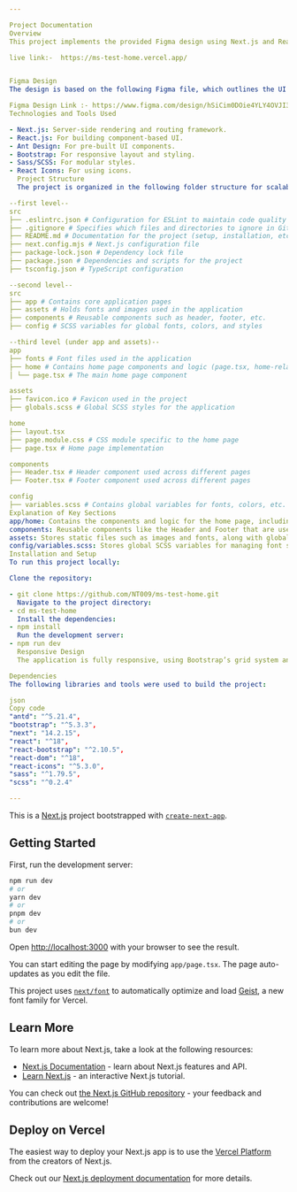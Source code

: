 ```yaml
---

Project Documentation
Overview
This project implements the provided Figma design using Next.js and React.js. It focuses on responsive design and user experience, adhering to modern front-end development practices.

live link:-  https://ms-test-home.vercel.app/


Figma Design
The design is based on the following Figma file, which outlines the UI and components for the project:

Figma Design Link :- https://www.figma.com/design/hSiCim0DOie4YLY4OVJI3t/Machine-Test-%2F%2F-MS?node-id=0-1&amp;t=vLjSTW7kw7YfsWNe-1
Technologies and Tools Used

- Next.js: Server-side rendering and routing framework.
- React.js: For building component-based UI.
- Ant Design: For pre-built UI components.
- Bootstrap: For responsive layout and styling.
- Sass/SCSS: For modular styles.
- React Icons: For using icons.
  Project Structure
  The project is organized in the following folder structure for scalability and maintainability:

--first level--
src
├── .eslintrc.json # Configuration for ESLint to maintain code quality
├── .gitignore # Specifies which files and directories to ignore in Git
├── README.md # Documentation for the project (setup, installation, etc.)
├── next.config.mjs # Next.js configuration file
├── package-lock.json # Dependency lock file
├── package.json # Dependencies and scripts for the project
├── tsconfig.json # TypeScript configuration

--second level--
src
├── app # Contains core application pages
├── assets # Holds fonts and images used in the application
├── components # Reusable components such as header, footer, etc.
├── config # SCSS variables for global fonts, colors, and styles

--third level (under app and assets)--
app
├── fonts # Font files used in the application
├── home # Contains home page components and logic (page.tsx, home-related components)
│ └── page.tsx # The main home page component

assets
├── favicon.ico # Favicon used in the project
├── globals.scss # Global SCSS styles for the application

home
├── layout.tsx  
├── page.module.css # CSS module specific to the home page
├── page.tsx # Home page implementation

components
├── Header.tsx # Header component used across different pages
├── Footer.tsx # Footer component used across different pages

config
├── variables.scss # Contains global variables for fonts, colors, etc.
Explanation of Key Sections
app/home: Contains the components and logic for the home page, including the main entry file page.tsx.
components: Reusable components like the Header and Footer that are used across the site.
assets: Stores static files such as images and fonts, along with global styles in globals.scss.
config/variables.scss: Stores global SCSS variables for managing font sizes, colors, and other styles consistently throughout the application.
Installation and Setup
To run this project locally:

Clone the repository:

- git clone https://github.com/NT009/ms-test-home.git
  Navigate to the project directory:
- cd ms-test-home
  Install the dependencies:
- npm install
  Run the development server:
- npm run dev
  Responsive Design
  The application is fully responsive, using Bootstrap’s grid system and custom media queries. It adjusts to desktop, tablet, and mobile views to provide an optimal user experience across all devices.

Dependencies
The following libraries and tools were used to build the project:

json
Copy code
"antd": "^5.21.4",
"bootstrap": "^5.3.3",
"next": "14.2.15",
"react": "^18",
"react-bootstrap": "^2.10.5",
"react-dom": "^18",
"react-icons": "^5.3.0",
"sass": "^1.79.5",
"scss": "^0.2.4"

---
```


This is a [Next.js](https://nextjs.org) project bootstrapped with [`create-next-app`](https://nextjs.org/docs/app/api-reference/cli/create-next-app).

## Getting Started

First, run the development server:

```bash
npm run dev
# or
yarn dev
# or
pnpm dev
# or
bun dev
```

Open [http://localhost:3000](http://localhost:3000) with your browser to see the result.

You can start editing the page by modifying `app/page.tsx`. The page auto-updates as you edit the file.

This project uses [`next/font`](https://nextjs.org/docs/app/building-your-application/optimizing/fonts) to automatically optimize and load [Geist](https://vercel.com/font), a new font family for Vercel.

## Learn More

To learn more about Next.js, take a look at the following resources:

- [Next.js Documentation](https://nextjs.org/docs) - learn about Next.js features and API.
- [Learn Next.js](https://nextjs.org/learn) - an interactive Next.js tutorial.

You can check out [the Next.js GitHub repository](https://github.com/vercel/next.js) - your feedback and contributions are welcome!

## Deploy on Vercel

The easiest way to deploy your Next.js app is to use the [Vercel Platform](https://vercel.com/new?utm_medium=default-template&filter=next.js&utm_source=create-next-app&utm_campaign=create-next-app-readme) from the creators of Next.js.

Check out our [Next.js deployment documentation](https://nextjs.org/docs/app/building-your-application/deploying) for more details.
